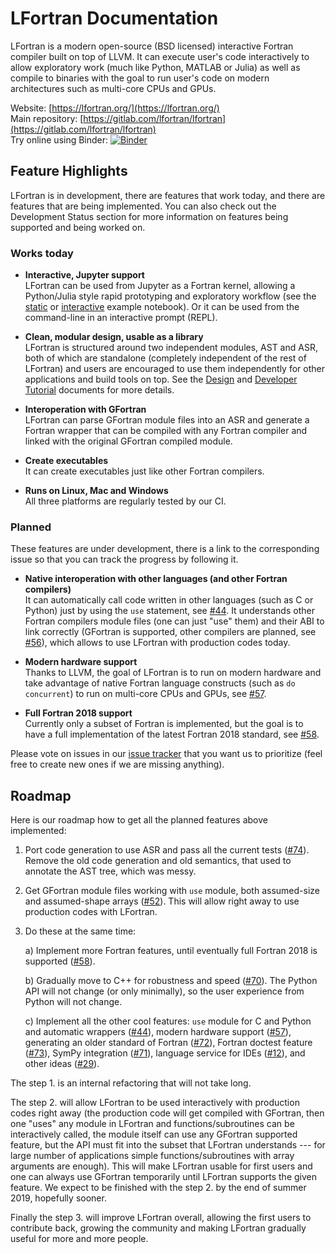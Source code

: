 # LFortran Documentation

LFortran is a modern open-source (BSD licensed) interactive Fortran compiler
built on top of LLVM.
It can execute user's code interactively to allow exploratory work (much like
Python, MATLAB or Julia) as well as compile to binaries with the goal to run
user's code on modern architectures such as multi-core CPUs and GPUs.

Website:
[https://lfortran.org/](https://lfortran.org/)  
Main repository:
[https://gitlab.com/lfortran/lfortran](https://gitlab.com/lfortran/lfortran)  
Try online using Binder:
[![Binder](https://mybinder.org/badge_logo.svg)](https://mybinder.org/v2/gl/lfortran%2Fweb%2Flfortran-binder/master?filepath=Demo.ipynb)

## Feature Highlights

LFortran is in development, there are features that work today, and there are
features that are being implemented. You can also check out the Development Status section for more information on features being supported and being worked on.

### Works today

* **Interactive, Jupyter support**  
    LFortran can be used from Jupyter as a Fortran kernel, allowing a
    Python/Julia style rapid prototyping and exploratory workflow
    (see the [static](https://nbviewer.jupyter.org/gist/certik/f1d28a486510810d824869ab0c491b1c)
    or
    [interactive](https://mybinder.org/v2/gl/lfortran%2Fweb%2Flfortran-binder/master?filepath=Demo.ipynb)
    example notebook).
    Or it can be used from the command-line in an interactive prompt (REPL).

* **Clean, modular design, usable as a library**  
    LFortran is structured around two independent modules, AST and ASR, both of
    which are standalone (completely independent of the rest of LFortran) and
    users are encouraged to use them independently for other applications and
    build tools on top. See the [Design](design.md)
    and [Developer Tutorial](developer_tutorial.md) documents for more details.

* **Interoperation with GFortran**  
    LFortran can parse GFortran module files into an ASR and generate a Fortran
    wrapper that can be compiled with any Fortran compiler and linked with the
    original GFortran compiled module.

* **Create executables**  
    It can create executables just like other Fortran compilers.

* **Runs on Linux, Mac and Windows**  
    All three platforms are regularly tested by our CI.


### Planned

These features are under development, there is a link to the corresponding
issue so that you can track the progress by following it.

* **Native interoperation with other languages (and other Fortran compilers)**  
    It can automatically call code written in other languages (such as C or
    Python) just by using the `use` statement, see
    [#44](https://gitlab.com/lfortran/lfortran/issues/44). It understands
    other Fortran compilers module files (one can just "use" them) and their
    ABI to link correctly (GFortran is supported, other compilers are planned,
    see [#56](https://gitlab.com/lfortran/lfortran/issues/56)), which allows to
    use LFortran with production codes today.

* **Modern hardware support**  
    Thanks to LLVM, the goal of LFortran is to run on modern hardware and take
    advantage of native Fortran language constructs (such as `do concurrent`)
    to run on multi-core CPUs and GPUs, see
    [#57](https://gitlab.com/lfortran/lfortran/issues/57).

* **Full Fortran 2018 support**  
    Currently only a subset of Fortran is implemented, but the goal is to have
    a full implementation of the latest Fortran 2018 standard, see
    [#58](https://gitlab.com/lfortran/lfortran/issues/58).


Please vote on issues in our
[issue tracker](https://gitlab.com/lfortran/lfortran/issues) that you want us
to prioritize (feel free to create new ones if we are missing anything).

## Roadmap

Here is our roadmap how to get all the planned features above implemented:

1. Port code generation to use ASR and pass all the current tests
([#74](https://gitlab.com/lfortran/lfortran/issues/74)).
Remove the old code generation and old semantics, that used to annotate the AST tree, which was messy.

2. Get GFortran module files working with `use` module, both assumed-size and
assumed-shape arrays ([#52](https://gitlab.com/lfortran/lfortran/issues/52)).
This will allow right away to use production codes with LFortran.

3. Do these at the same time:

    a) Implement more Fortran features, until eventually full Fortran 2018 is
    supported ([#58](https://gitlab.com/lfortran/lfortran/issues/58)).

    b) Gradually move to C++ for robustness and speed
    ([#70](https://gitlab.com/lfortran/lfortran/issues/70)).
    The Python API will not change (or only minimally), so the user experience
    from Python will not change.

    c) Implement all the other cool features: `use` module for C and Python
    and automatic wrappers
    ([#44](https://gitlab.com/lfortran/lfortran/issues/44)),
    modern hardware support
    ([#57](https://gitlab.com/lfortran/lfortran/issues/57)),
    generating an older standard of Fortran
    ([#72](https://gitlab.com/lfortran/lfortran/issues/72)),
    Fortran doctest feature
    ([#73](https://gitlab.com/lfortran/lfortran/issues/73)),
    SymPy integration
    ([#71](https://gitlab.com/lfortran/lfortran/issues/71)),
    language service for IDEs
    ([#12](https://gitlab.com/lfortran/lfortran/issues/12)),
    and other ideas ([#29](https://gitlab.com/lfortran/lfortran/issues/29)).

The step 1. is an internal refactoring that will not take long.

The step 2. will allow LFortran to be used interactively with production codes
right away (the production code will get compiled with GFortran, then one
"uses" any module in LFortran and functions/subroutines can be interactively
called, the module itself can use any GFortran supported feature, but the API
must fit into the subset that LFortran understands --- for large number of
applications simple functions/subroutines with array arguments are enough).
This will make LFortran usable for first users and one can always use GFortran
temporarily until LFortran supports the given feature.
We expect to be finished with the step 2. by the end of summer 2019, hopefully sooner.

Finally the step 3. will improve LFortran overall, allowing the first users
to contribute back, growing the community and making LFortran gradually useful
for more and more people.
